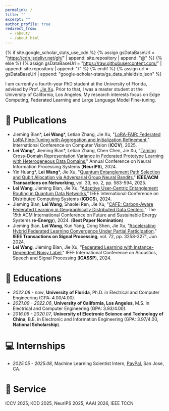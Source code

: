 ```yaml
---
permalink: /
title: ""
excerpt: ""
author_profile: true
redirect_from: 
  - /about/
  - /about.html
---
```


{% if site.google_scholar_stats_use_cdn %}
{% assign gsDataBaseUrl = "https://cdn.jsdelivr.net/gh/" | append: site.repository | append: "@" %}
{% else %}
{% assign gsDataBaseUrl = "https://raw.githubusercontent.com/" | append: site.repository | append: "/" %}
{% endif %}
{% assign url = gsDataBaseUrl | append: "google-scholar-stats/gs_data_shieldsio.json" %}

<span class='anchor' id='about-me'></span>

I am currently a fourth-year PhD student at the University of Florida, advised by Prof. [Jie Xu](https://jiexu.ece.ufl.edu/).  Prior to that, I was a master student at the University of California, Los Angeles. My research interests focus on Edge Computing, Federated Learning and Large Language Model Fine-tuning.

# 📝 Publications 


- Jieming Bian\*, **Lei Wang**\*, Letian Zhang, Jie Xu, "[LoRA-FAIR: Federated LoRA Fine-Tuning with Aggregation and Initialization Refinement](https://arxiv.org/pdf/2411.14961)," International Conference on Computer Vision (**ICCV**), 2025.
- **Lei Wang**\*, Jieming Bian\*, Letian Zhang, Chen Chen, Jie Xu, "[Taming Cross-Domain Representation Variance in Federated Prototype Learning with Heterogeneous Data Domains](https://proceedings.neurips.cc/paper_files/paper/2024/hash/a11e42a37c6bc926d6dc57e0cca0e825-Abstract-Conference.html)," Annual Conference on Neural Information Processing Systems (**NeurIPS**), 2024.
- Yin Huang\*, **Lei Wang**\*, Jie Xu, "[Quantum Entanglement Path Selection and Qubit Allocation via Adversarial Group Neural Bandits](https://ieeexplore.ieee.org/document/10811938)," **IEEE/ACM Transactions on Networking**, vol. 33, no. 2, pp. 583-594, 2025.
- **Lei Wang**, Jieming Bian, Jie Xu, "[Adaptive User-Centric Entanglement Routing in Quantum Data Networks](https://ieeexplore.ieee.org/document/10630974)," IEEE International Conference on Distributed Computing Systems (**ICDCS**), 2024.
- Jieming Bian, **Lei Wang**, Shaolei Ren, Jie Xu, "[CAFE: Carbon-Aware Federated Learning in Geographically Distributed Data Centers](https://dl.acm.org/doi/10.1145/3632775.3661970)," The 15th ACM International Conference on Future and Sustainable Energy Systems (**e-Energy**), 2024. (**Best Paper Nomination**)
- Jieming Bian, **Lei Wang**, Kun Yang, Cong Shen, Jie Xu, "[Accelerating Hybrid Federated Learning Convergence Under Partial Participation](https://ieeexplore.ieee.org/document/10546478)," **IEEE Transactions on Signal Processing**, vol. 72, pp. 3258-3271, Jun 2024.
- **Lei Wang**, Jieming Bian, Jie Xu, "[Federated Learning with Instance-Dependent Noisy Label](https://ieeexplore.ieee.org/document/10447823)," IEEE International Conference on Acoustics, Speech and Signal Processing (**ICASSP**), 2024.

# 📖 Educations
- *2022.08 - now*, **University of Florida**, Ph.D. in Electrical and Computer Engineering (GPA: 4.00/4.00).
- *2021.09 - 2022.06*, **University of California, Los Angeles**, M.S. in Electrical and Computer Engineering (GPA: 3.93/4.00). 
- *2016.09 - 2020.07*, **University of Electronic Science and Technology of China**, B.E. in Electronic and Information Engineering (GPA: 3.97/4.00, **National Scholarship**).

# 💻 Internships
- *2025.05 - 2025.08*, Machine Learning Scientist Intern, [PayPal](https://www.paypal.com/us/home), San Jose, CA.

# 💬 Service
ICCV 2025, KDD 2025, NeurIPS 2025, AAAI 2026, IEEE TCCN
